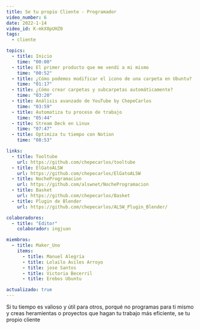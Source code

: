 ```yaml
---
title: Se tu propio Cliente - Programador
video_number: 6
date: 2022-1-14
video_id: K-mkX0pUHZ0
tags:
  - cliente

topics:
  - title: Inicio
    time: "00:00"
  - title: El primer producto que me vendí a mi mismo
    time: "00:52"
  - title: ¿Cómo podemos modificar el icono de una carpeta en Ubuntu?
    time: "01:17"
  - title: ¿Cómo crear carpetas y subcarpetas automáticamente?
    time: "03:20"
  - title: Análisis avanzado de YouTube by ChepeCarlos
    time: "03:59"
  - title: Automatiza tu proceso de trabajo
    time: "05:44"
  - title: Stream Deck en Linux
    time: "07:47"
  - title: Optimiza tu tiempo con Notion
    time: "08:53"

links:
  - title: Tooltube
    url: https://github.com/chepecarlos/tooltube
  - title: ElGatoALSW
    url: https://github.com/chepecarlos/ElGatoALSW
  - title: NocheProgramacion
    url: https://github.com/alswnet/NocheProgramacion
  - title: Basket
    url: https://github.com/chepecarlos/Basket
  - title: Plugin de Blender
    url: https://github.com/chepecarlos/ALSW_Plugin_Blender/

colaboradores:
  - title: "Editor"
    colaborador: ingjuan

miembros:
  - title: Maker_Uno
    items:
      - title: Manuel Alegría
      - title: Lolailo Aviles Arroyo
      - title: jose Santos
      - title: Victoria Becerril
      - title: Erebos Ubuntu

actualizado: true
---
```


Si tu tiempo es valioso y útil para otros, porqué no programas para ti mismo y creas heramientas o proyectos que hagan tu trabajo más eficiente, se tu propio cliente
